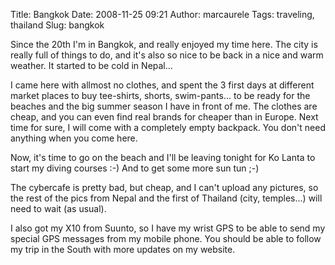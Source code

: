 Title: Bangkok
Date: 2008-11-25 09:21
Author: marcaurele
Tags: traveling, thailand
Slug: bangkok

Since the 20th I'm in Bangkok, and really enjoyed my time here. The city
is really full of things to do, and it's also so nice to be back in a
nice and warm weather. It started to be cold in Nepal...  

I came here with allmost no clothes, and spent the 3 first days at
different market places to buy tee-shirts, shorts, swim-pants... to be
ready for the beaches and the big summer season I have in front of me.
The clothes are cheap, and you can even find real brands for cheaper
than in Europe. Next time for sure, I will come with a completely empty
backpack. You don't need anything when you come here.

</p>

Now, it's time to go on the beach and I'll be leaving tonight for Ko
Lanta to start my diving courses :-) And to get some more sun tun ;-)

</p>

The cybercafe is pretty bad, but cheap, and I can't upload any pictures,
so the rest of the pics from Nepal and the first of Thailand (city,
temples...) will need to wait (as usual).

</p>

I also got my X10 from Suunto, so I have my wrist GPS to be able to send
my special GPS messages from my mobile phone. You should be able to
follow my trip in the South with more updates on my website.

</p>

